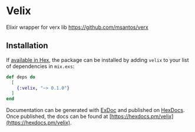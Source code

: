 # Velix

Elixir wrapper for verx lib https://github.com/msantos/verx

## Installation

If [available in Hex](https://hex.pm/docs/publish), the package can be installed
by adding `velix` to your list of dependencies in `mix.exs`:

```elixir
def deps do
  [
    {:velix, "~> 0.1.0"}
  ]
end
```

Documentation can be generated with [ExDoc](https://github.com/elixir-lang/ex_doc)
and published on [HexDocs](https://hexdocs.pm). Once published, the docs can
be found at [https://hexdocs.pm/velix](https://hexdocs.pm/velix).

